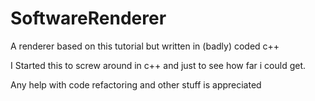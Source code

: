 # SoftwareRenderer

A renderer based on this tutorial but written in (badly) coded c++

I Started this to screw around in c++ and just to see how far i could get.

Any help with code refactoring and other stuff is appreciated
